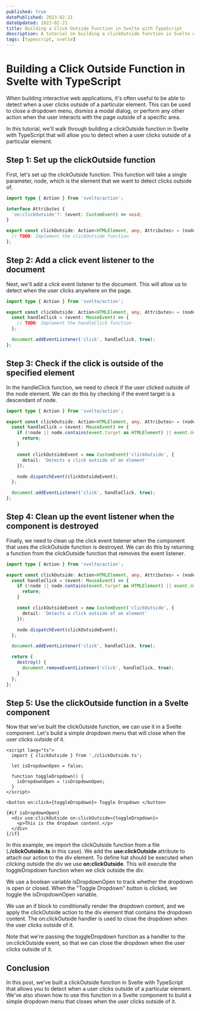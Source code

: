 ```yaml
---
published: true
datePublished: 2023-02-21
dateUpdated: 2023-02-21
title: Building a Click Outside Function in Svelte with TypeScript
description: A tutorial on building a clickOutside function in Svelte with TypeScript, which detects when a user clicks outside a specific element.
tags: [typescript, svelte]
---
```


# Building a Click Outside Function in Svelte with TypeScript

When building interactive web applications, it's often useful to be able to detect when a user clicks outside of a particular element. This can be used to close a dropdown menu, dismiss a modal dialog, or perform any other action when the user interacts with the page outside of a specific area.

In this tutorial, we'll walk through building a clickOutside function in Svelte with TypeScript that will allow you to detect when a user clicks outside of a particular element.

## Step 1: Set up the clickOutside function

First, let's set up the clickOutside function. This function will take a single parameter, node, which is the element that we want to detect clicks outside of.

```typescript
import type { Action } from 'svelte/action';

interface Attributes {
  'on:clickOutside'?: (event: CustomEvent) => void;
}

export const clickOutside: Action<HTMLElement, any, Attributes> = (node) => {
  // TODO: Implement the clickOutside function
};
```

## Step 2: Add a click event listener to the document

Next, we'll add a click event listener to the document. This will allow us to detect when the user clicks anywhere on the page.

```typescript
import type { Action } from 'svelte/action';

export const clickOutside: Action<HTMLElement, any, Attributes> = (node) => {
  const handleClick = (event: MouseEvent) => {
    // TODO: Implement the handleClick function
  };

  document.addEventListener('click', handleClick, true);
};
```

## Step 3: Check if the click is outside of the specified element

In the handleClick function, we need to check if the user clicked outside of the node element. We can do this by checking if the event target is a descendant of node.

```typescript
import type { Action } from 'svelte/action';

export const clickOutside: Action<HTMLElement, any, Attributes> = (node) => {
  const handleClick = (event: MouseEvent) => {
    if (!node || node.contains(event.target as HTMLElement) || event.defaultPrevented) {
      return;
    }

    const clickOutsideEvent = new CustomEvent('clickOutside', {
      detail: 'Detects a click outside of an element'
    });

    node.dispatchEvent(clickOutsideEvent);
  };

  document.addEventListener('click', handleClick, true);
};
```

## Step 4: Clean up the event listener when the component is destroyed

Finally, we need to clean up the click event listener when the component that uses the clickOutside function is destroyed. We can do this by returning a function from the clickOutside function that removes the event listener.

```typescript
import type { Action } from 'svelte/action';

export const clickOutside: Action<HTMLElement, any, Attributes> = (node) => {
  const handleClick = (event: MouseEvent) => {
    if (!node || node.contains(event.target as HTMLElement) || event.defaultPrevented) {
      return;
    }

    const clickOutsideEvent = new CustomEvent('clickOutside', {
      detail: 'Detects a click outside of an element'
    });

    node.dispatchEvent(clickOutsideEvent);
  };

  document.addEventListener('click', handleClick, true);

  return {
    destroy() {
      document.removeEventListener('click', handleClick, true);
    }
  };
};
```

## Step 5: Use the clickOutside function in a Svelte component

Now that we've built the clickOutside function, we can use it in a Svelte component. Let's build a simple dropdown menu that will close when the user clicks outside of it.

```svelte
<script lang="ts">
  import { clickOutside } from './clickOutside.ts';

  let isDropdownOpen = false;

  function toggleDropdown() {
    isDropdownOpen = !isDropdownOpen;
  }
</script>

<button on:click={toggleDropdown}> Toggle Dropdown </button>

{#if isDropdownOpen}
  <div use:clickOutside on:clickOutside={toggleDropdown}>
    <p>This is the dropdown content.</p>
  </div>
{/if}
```

In this example, we import the clickOutside function from a file (**./clickOutside.ts** in this case). We add the **use:clickOutside** attribute to attach our action to the div element. To define hat should be executed when clicking outside the div we use **on:clickOutside**. This will execute the toggleDropdown function when we click outside the div.

We use a boolean variable isDropdownOpen to track whether the dropdown is open or closed. When the "Toggle Dropdown" button is clicked, we toggle the isDropdownOpen variable.

We use an if block to conditionally render the dropdown content, and we apply the clickOutside action to the div element that contains the dropdown content. The on:clickOutside handler is used to close the dropdown when the user clicks outside of it.

Note that we're passing the toggleDropdown function as a handler to the on:clickOutside event, so that we can close the dropdown when the user clicks outside of it.

## Conclusion

In this post, we've built a clickOutside function in Svelte with TypeScript that allows you to detect when a user clicks outside of a particular element. We've also shown how to use this function in a Svelte component to build a simple dropdown menu that closes when the user clicks outside of it.
